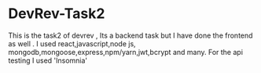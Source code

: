 # DevRev-Task2
This is the task2 of devrev , Its a backend task but I have done the frontend as well . I used react,javascript,node js, mongodb,mongoose,express,npm/yarn,jwt,bcrypt and many. For the api testing I used 'Insomnia'
